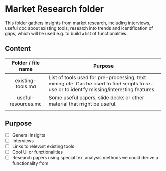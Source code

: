 # Market Research folder



This folder gathers insights from market research, including interviews, useful doc about existing tools, research into trends and identification of gaps, which will be used e.g. to build a list of functionalities.  



## Content

| Folder / file name  | Purpose                                                      |
| :-----------------: | ------------------------------------------------------------ |
|  existing-tools.md  | List of tools used for pre-processing, text mining etc. Can be used to find scripts to re-use or to identify missing/interesting features. |
| useful-resources.md | Some useful papers, slide decks or other material that might be useful. |
|                     |                                                              |



## Purpose

- [ ] General insights
- [ ] Interviews
- [ ] Links to relevant existing tools
- [ ] Cool UI or functionalities
- [ ]  Research papers using special text analysis methods we could derive a functionality from
